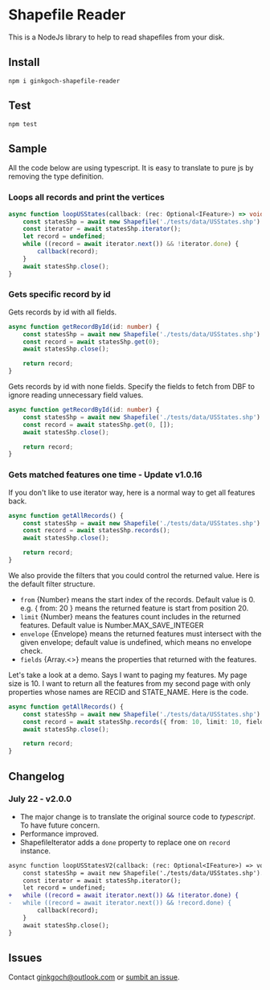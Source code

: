 # Shapefile Reader
This is a NodeJs library to help to read shapefiles from your disk.  

## Install
```terminal
npm i ginkgoch-shapefile-reader
```

## Test
```terminal
npm test
```

## Sample
All the code below are using typescript. It is easy to translate to pure js by removing the type definition.

### Loops all records and print the vertices
```typescript
async function loopUSStates(callback: (rec: Optional<IFeature>) => void) {
    const statesShp = await new Shapefile('./tests/data/USStates.shp').open();
    const iterator = await statesShp.iterator();
    let record = undefined;
    while ((record = await iterator.next()) && !iterator.done) {
        callback(record);
    }
    await statesShp.close();
}
```

### Gets specific record by id

Gets records by id with all fields.
```typescript
async function getRecordById(id: number) {
    const statesShp = await new Shapefile('./tests/data/USStates.shp').open();
    const record = await statesShp.get(0);
    await statesShp.close();

    return record;
}
```

Gets records by id with none fields. Specify the fields to fetch from DBF to ignore reading unnecessary field values.
```typescript
async function getRecordById(id: number) {
    const statesShp = await new Shapefile('./tests/data/USStates.shp').open();
    const record = await statesShp.get(0, []);
    await statesShp.close();

    return record;
}
```

### Gets matched features one time - Update v1.0.16
If you don't like to use iterator way, here is a normal way to get all features back.
```typescript
async function getAllRecords() {
    const statesShp = await new Shapefile('./tests/data/USStates.shp').open();
    const record = await statesShp.records();
    await statesShp.close();

    return record;
}
```

We also provide the filters that you could control the returned value. Here is the default filter structure.

* `from` {Number} means the start index of the records. Default value is 0. e.g. { from: 20 } means the returned feature is start from position 20.
* `limit` {Number} means the features count includes in the returned features. Default value is Number.MAX_SAVE_INTEGER
* `envelope` {Envelope} means the returned features must intersect with the given envelope; default value is undefined, which means no envelope check.
* `fields` {Array.<<string>>} means the properties that returned with the features.

Let's take a look at a demo. Says I want to paging my features. My page size is 10. I want to return all the features from my second page with only properties whose names are RECID and STATE_NAME. Here is the code.

```typescript
async function getAllRecords() {
    const statesShp = await new Shapefile('./tests/data/USStates.shp').open();
    const record = await statesShp.records({ from: 10, limit: 10, fields: ['RECID', 'STATE_NAME'] });
    await statesShp.close();

    return record;
}
```

## Changelog
### July 22 - v2.0.0
- The major change is to translate the original source code to *typescript*. To have future concern.
- Performance improved.
- ShapefileIterator adds a `done` property to replace one on `record` instance. 
```diff
async function loopUSStatesV2(callback: (rec: Optional<IFeature>) => void) {
    const statesShp = await new Shapefile('./tests/data/USStates.shp').open();
    const iterator = await statesShp.iterator();
    let record = undefined;
+   while ((record = await iterator.next()) && !iterator.done) {
-   while ((record = await iterator.next()) && !record.done) {
        callback(record);
    }
    await statesShp.close();
}
```

## Issues
Contact [ginkgoch@outlook.com](mailto:ginkgoch@outlook.com) or [sumbit an issue](https://github.com/ginkgoch/node-shapefile-reader/issues).





